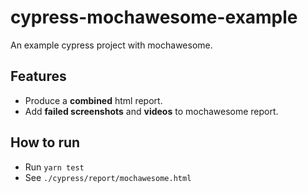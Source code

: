 # cypress-mochawesome-example

An example cypress project with mochawesome.

## Features

- Produce a **combined** html report.
- Add **failed screenshots** and **videos** to mochawesome report.

## How to run

- Run `yarn test`
- See `./cypress/report/mochawesome.html`
